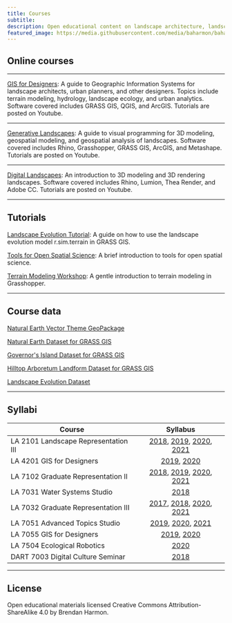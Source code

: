 ```yaml
---
title: Courses
subtitle:
description: Open educational content on landscape architecture, landscape ecology, digital design, digital fabrication, and geospatial modeling.
featured_image: https://media.githubusercontent.com/media/baharmon/baharmon.github.io/master/images/
---
```


## Online courses

---

[GIS for Designers](gis-for-designers): A guide to Geographic Information Systems for landscape architects, urban planners, and other designers. Topics include terrain modeling, hydrology, landscape ecology, and urban analytics. Software covered includes GRASS GIS, QGIS, and ArcGIS. Tutorials are posted on [<i class="fab fa-youtube"></i>](https://www.youtube.com/c/BrendanHarmon) Youtube.
<!--and [<i class="fab fa-vimeo-v"></i>](https://vimeo.com/showcase/7356098) Vimeo.-->

---

[Generative Landscapes](generative-landscapes): A guide to visual programming for 3D modeling, geospatial modeling, and geospatial analysis of landscapes. Software covered includes Rhino, Grasshopper, GRASS GIS, ArcGIS, and Metashape. Tutorials are posted on [<i class="fab fa-youtube"></i>](https://www.youtube.com/c/BrendanHarmon) Youtube.
<!--and [<i class="fab fa-vimeo-v"></i>](https://vimeo.com/showcase/7366606) Vimeo.-->

---

[Digital Landscapes](digital-landscapes): An introduction to 3D modeling and 3D rendering landscapes. Software covered includes Rhino, Lumion, Thea Render, and Adobe CC. Tutorials are posted on [<i class="fab fa-youtube"></i>](https://www.youtube.com/c/BrendanHarmon) Youtube.
<!--and [<i class="fab fa-vimeo-v"></i>](https://vimeo.com/showcase/7366624) Vimeo.-->

---

## Tutorials

<i class="fab fa-github"></i>
[Landscape Evolution Tutorial](https://github.com/baharmon/landscape_evolution/blob/master/tutorial.md):
A guide on how to use the landscape evolution model r.sim.terrain in GRASS GIS.

<i class="fab fa-github"></i>
[Tools for Open Spatial Science](open-spatial-science):
A brief introduction to tools for open spatial science.

<i class="fab fa-github"></i>
[Terrain Modeling Workshop](terrain-modeling-workshop):
A gentle introduction to terrain modeling in Grasshopper.

---

## Course data

<i class="ms ms-qgis"></i>
[Natural Earth Vector Theme GeoPackage](http://naciscdn.org/naturalearth/packages/natural_earth_vector.gpkg.zip)

<i class="ms ms-grass-gis"></i>
[Natural Earth Dataset for GRASS GIS](https://zenodo.org/record/3762852/files/natural-earth-dataset.zip?download=1)

<i class="ms ms-grass-gis"></i>
[Governor's Island Dataset for GRASS GIS](https://zenodo.org/record/3940780/files/nyspf_govenors_island.zip?download=1)

<i class="ms ms-grass-gis"></i>
[Hilltop Arboretum Landform Dataset for GRASS GIS](http://doi.org/10.5281/zenodo.3749397)

<i class="ms ms-grass-gis"></i>
[Landscape Evolution Dataset](https://github.com/baharmon/landscape_evolution_dataset)

---

## Syllabi

| Course | Syllabus |
| -------|:-------:|
| LA 2101 Landscape Representation III | [2018](https://github.com/baharmon/syllabi/blob/master/digital-landscapes-syllabus-2018.pdf?raw=true), [2019](https://github.com/baharmon/syllabi/blob/master/digital-landscapes-syllabus-2019.pdf), [2020](https://github.com/baharmon/syllabi/blob/master/digital-landscapes-syllabus-2020.pdf?raw=true), [2021](https://github.com/baharmon/syllabi/blob/master/digital-landscapes-syllabus-2021.pdf?raw=true) |
| LA 4201 GIS for Designers | [2019](https://github.com/baharmon/syllabi/blob/master/gis-for-designers-syllabus-2019.pdf?raw=true), [2020](https://github.com/baharmon/syllabi/blob/master/gis-for-designers-syllabus-2020.pdf?raw=true) |
| LA 7102 Graduate Representation II | [2018](https://github.com/baharmon/syllabi/blob/master/digital-landscapes-syllabus-2018.pdf?raw=true), [2019](https://github.com/baharmon/syllabi/blob/master/digital-landscapes-syllabus-2019.pdf?raw=true), [2020](https://github.com/baharmon/syllabi/blob/master/digital-landscapes-syllabus-2020.pdf?raw=true), [2021](https://github.com/baharmon/syllabi/blob/master/digital-landscapes-syllabus-2021.pdf?raw=true) |
| LA 7031 Water Systems Studio | [2018](https://github.com/baharmon/syllabi/blob/master/water-systems-syllabus-2018.pdf?raw=true) |
| LA 7032 Graduate Representation III | [2017](https://github.com/baharmon/syllabi/blob/master/generative-landscapes-syllabus-2017.pdf?raw=true), [2018](https://github.com/baharmon/syllabi/blob/master/generative-landscapes-syllabus-2018.pdf?raw=true), [2020](https://github.com/baharmon/syllabi/blob/master/generative-landscapes-syllabus-2020.pdf?raw=true), [2021](https://github.com/baharmon/syllabi/blob/master/generative-landscapes-syllabus-2021.pdf?raw=true) |
| LA 7051 Advanced Topics Studio | [2019](https://github.com/baharmon/syllabi/blob/master/giant-panda-syllabus-2019.pdf), [2020](https://github.com/baharmon/syllabi/blob/master/generative-fabrication-syllabus-2020.pdf?raw=true), [2021](https://github.com/baharmon/syllabi/blob/master/ecological-robotics-syllabus-2021.pdf?raw=true) |
| LA 7055 GIS for Designers | [2019](https://github.com/baharmon/syllabi/blob/master/gis-for-designers-syllabus-2019.pdf?raw=true), [2020](https://github.com/baharmon/syllabi/blob/master/gis-for-designers-syllabus-2020.pdf?raw=true) |
| LA 7504 Ecological Robotics | [2020](https://github.com/baharmon/syllabi/blob/master/ecological-robotics-syllabus-2020.pdf?raw=true) |
| DART 7003 Digital Culture Seminar | [ 2018](https://github.com/baharmon/syllabi/blob/master/digital-culture-syllabus-2018.pdf?raw=true) |

---

## License
<i class="fab fa-creative-commons"></i>
Open educational materials licensed
Creative Commons Attribution-ShareAlike 4.0
by Brendan Harmon.
